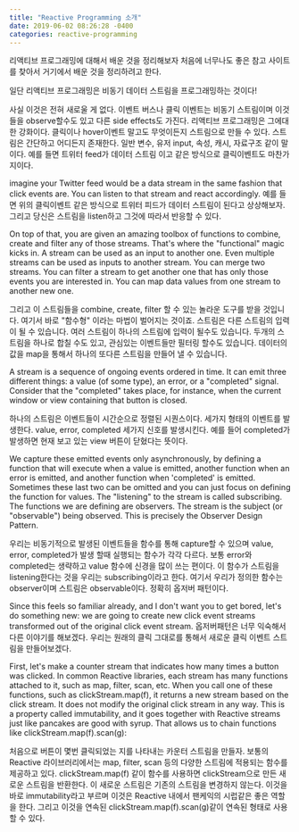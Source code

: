 ```yaml
---
title: "Reactive Programming 소개"
date: 2019-06-02 08:26:28 -0400
categories: reactive-programming
---
```


리액티브 프로그래밍에 대해서 배운 것을 정리해보자
처음에 너무나도 좋은 참고 사이트를 찾아서 거기에서 배운 것을 정리하려고 한다.

일단 리액티브 프로그래밍은 비동기 데이터 스트림을 프로그래밍하는 것이다!

사실 이것은 전혀 새로울 게 없다. 이벤트 버스나 클릭 이벤트는 비동기 스트림이며 이것들을 observe할수도 있고 다른 side effects도 가진다.
리액티브 프로그래밍은 그에대한 강화이다. 클릭이나 hover이벤트 말고도 무엇이든지 스트림으로 만들 수 있다. 스트림은 간단하고 어디든지 존재한다.
일반 변수, 유저 input, 속성, 캐시, 자료구조 같이 말이다. 예를 들면 트위터 feed가 데이터 스트림 이고 같은 방식으로 클릭이벤트도 마찬가지이다.

imagine your Twitter feed would be a data stream in the same fashion that click events are.
You can listen to that stream and react accordingly.
예를 들면 위의 클릭이벤트 같은 방식으로 트위터 피드가 데이터 스트림이 된다고 상상해보자.
그리고 당신은 스트림을 listen하고 그것에 따라서 반응할 수 있다.

On top of that, you are given an amazing toolbox of functions to combine, create and filter any of those streams.
That's where the "functional" magic kicks in.
A stream can be used as an input to another one. Even multiple streams can be used as inputs to another stream.
You can merge two streams. You can filter a stream to get another one that has only those events you are interested in.
You can map data values from one stream to another new one.

그리고 이 스트림들을 combine, create, filter 할 수 있는 놀라운 도구를 받을 것입니다. 여기서 바로 "함수형" 이라는 마법이 벌어지는 것이죠.
스트림은 다른 스트림의 입력이 될 수 있습니다. 여러 스트림이 하나의 스트림에 입력이 될수도 있습니다.
두개의 스트림을 하나로 합칠 수도 있고, 관심있는 이벤트들만 필터링 할수도 있습니다.
데이터의 값을 map을 통해서 하나의 또다른 스트림을 만들어 낼 수 있습니다.

A stream is a sequence of ongoing events ordered in time. It can emit three different things: a value (of some type), an error, or a "completed" signal. Consider that the "completed" takes place, for instance, when the current window or view containing that button is closed.

하나의 스트림은 이벤트들이 시간순으로 정렬된 시퀀스이다. 세가지 형태의 이벤트를 발생한다. value, error, completed 세가지 신호를 발생시킨다. 예를 들어 completed가 발생하면 현재 보고 있는 view 버튼이 닫혔다는 뜻이다.

We capture these emitted events only asynchronously, by defining a function that will execute when a value is emitted, another function when an error is emitted, and another function when 'completed' is emitted. Sometimes these last two can be omitted and you can just focus on defining the function for values. The "listening" to the stream is called subscribing. The functions we are defining are observers. The stream is the subject (or "observable") being observed. This is precisely the Observer Design Pattern.

우리는 비동기적으로 발생된 이벤트들을 함수를 통해 capture할 수 있으며 value, error, completed가 발생 할때 실행되는 함수가 각각 다르다. 보통 error와 completed는 생략하고 value 함수에 신경을 많이 쓰는 편이다. 이 함수가 스트림을 listening한다는 것을 우리는 subscribing이라고 한다. 여기서 우리가 정의한 함수는 observer이며 스트림은 observable이다. 정확히 옵저버 패턴이다.

Since this feels so familiar already, and I don't want you to get bored, let's do something new: we are going to create new click event streams transformed out of the original click event stream.
옵저버패턴은 너무 익숙해서 다른 이야기를 해보겠다. 우리는 원래의 클릭 그대로를 통해서 새로운 클릭 이벤트 스트림을 만들어보겠다.

First, let's make a counter stream that indicates how many times a button was clicked. In common Reactive libraries, each stream has many functions attached to it, such as map, filter, scan, etc. When you call one of these functions, such as clickStream.map(f), it returns a new stream based on the click stream. It does not modify the original click stream in any way. This is a property called immutability, and it goes together with Reactive streams just like pancakes are good with syrup. That allows us to chain functions like clickStream.map(f).scan(g):

처음으로 버튼이 몇번 클릭되었는 지를 나타내는 카운터 스트림을 만들자. 보통의 Reactive 라이브러리에서는 map, filter, scan 등의 다양한 스트림에 적용되는 함수를 제공하고 있다. clickStream.map(f) 같이 함수를 사용하면 clickStream으로 만든 새로운 스트림을 반환한다. 이 새로운 스트림은 기존의 스트림을 변경하지 않는다. 이것을 바로 immutability라고 부르며 이것은 Reactive 내에서 팬케익의 시럽같은 좋은 역할을 한다. 그리고 이것을 연속된 clickStream.map(f).scan(g)같이 연속된 형태로 사용할 수 있다.